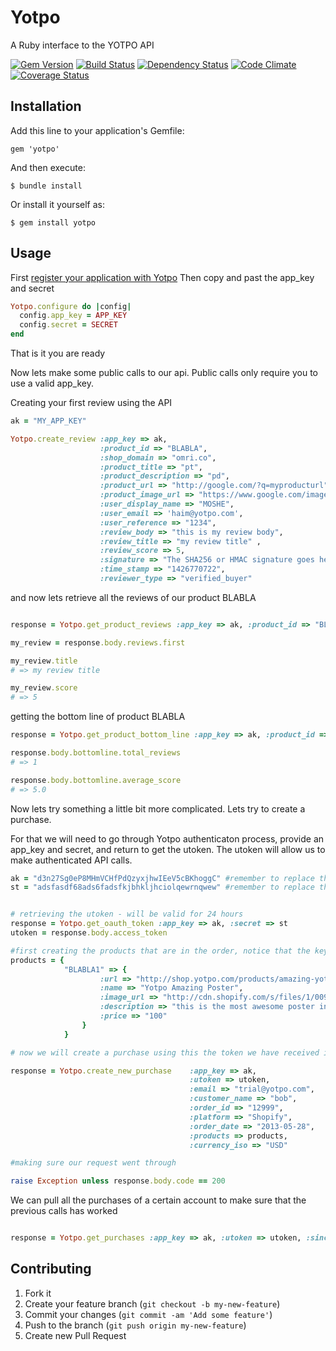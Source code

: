 # Yotpo

A Ruby interface to the YOTPO API

[gem]: http://rubygems.org/gems/yotpo
[travis]: http://travis-ci.org/YotpoLtd/yotpo-ruby
[gemnasium]: https://gemnasium.com/YotpoLtd/yotpo-ruby
[codeclimate]: https://codeclimate.com/github/YotpoLtd/yotpo-ruby
[coveralls]: https://coveralls.io/r/YotpoLtd/yotpo-ruby

[![Gem Version](https://badge.fury.io/rb/yotpo.png)][gem]
[![Build Status](https://secure.travis-ci.org/YotpoLtd/yotpo-ruby.png?branch=master)][travis]
[![Dependency Status](https://gemnasium.com/YotpoLtd/yotpo-ruby.png?travis)][gemnasium]
[![Code Climate](https://codeclimate.com/github/YotpoLtd/yotpo-ruby.png)][codeclimate]
[![Coverage Status](https://coveralls.io/repos/YotpoLtd/yotpo-ruby/badge.png?branch=master)][coveralls]

## Installation

Add this line to your application's Gemfile:

    gem 'yotpo'

And then execute:

    $ bundle install

Or install it yourself as:

    $ gem install yotpo

## Usage

First [register your application with Yotpo][register]
Then copy and past the app_key and secret
```ruby
Yotpo.configure do |config|
  config.app_key = APP_KEY
  config.secret = SECRET
end
```
That is it you are ready

Now lets make some public calls to our api. Public calls only require you to use a valid app_key.

Creating your first review using the API

```ruby
ak = "MY_APP_KEY"

Yotpo.create_review :app_key => ak,
                    :product_id => "BLABLA",
                    :shop_domain => "omri.co",
                    :product_title => "pt",
                    :product_description => "pd",
                    :product_url => "http://google.com/?q=myproducturl",
                    :product_image_url => "https://www.google.com/images/srpr/logo4w.png",
                    :user_display_name => "MOSHE",
                    :user_email => 'haim@yotpo.com',
                    :user_reference => "1234",
                    :review_body => "this is my review body",
                    :review_title => "my review title" ,
                    :review_score => 5,
                    :signature => "The SHA256 or HMAC signature goes here",
                    :time_stamp => "1426770722",
                    :reviewer_type => "verified_buyer"
```

and now lets retrieve all the reviews of our product BLABLA

```ruby

response = Yotpo.get_product_reviews :app_key => ak, :product_id => "BLABLA"

my_review = response.body.reviews.first

my_review.title
# => my review title

my_review.score
# => 5

```

getting the bottom line of product BLABLA

```ruby
response = Yotpo.get_product_bottom_line :app_key => ak, :product_id => "BLABLA"

response.body.bottomline.total_reviews
# => 1

response.body.bottomline.average_score
# => 5.0
```

Now lets try something a little bit more complicated. Lets try to create a purchase.

For that we will need to go through Yotpo authenticaton process, provide an app_key and secret, and return to get the utoken. The utoken will allow us to make authenticated API calls.

```ruby
ak = "d3n27Sg0eP8MHmVCHfPdQzyxjhwIEeV5cBKhoggC" #remember to replace the APP_KEY with your own.
st = "adsfasdf68ads6fadsfkjbhkljhciolqewrnqwew" #remember to replace the SECRET with your own.


# retrieving the utoken - will be valid for 24 hours
response = Yotpo.get_oauth_token :app_key => ak, :secret => st
utoken = response.body.access_token

#first creating the products that are in the order, notice that the key of the product hash is the product_sku
products = {
            "BLABLA1" => {
                    :url => "http://shop.yotpo.com/products/amazing-yotpo-poster",
                    :name => "Yotpo Amazing Poster",
                    :image_url => "http://cdn.shopify.com/s/files/1/0098/1912/products/qa2_medium.png?41",
                    :description => "this is the most awesome poster in the world!",
                    :price => "100"
                }
            }

# now we will create a purchase using this the token we have received in the previous step

response = Yotpo.create_new_purchase    :app_key => ak,
                                        :utoken => utoken,
                                        :email => "trial@yotpo.com",
                                        :customer_name => "bob",
                                        :order_id => "12999",
                                        :platform => "Shopify",
                                        :order_date => "2013-05-28",
                                        :products => products,
                                        :currency_iso => "USD"

#making sure our request went through

raise Exception unless response.body.code == 200

```

We can pull all the purchases of a certain account to make sure that the previous calls has worked

```ruby

response = Yotpo.get_purchases :app_key => ak, :utoken => utoken, :since_date => "2013-05-26"

```


[register]: https://www.yotpo.com/register

## Contributing

1. Fork it
2. Create your feature branch (`git checkout -b my-new-feature`)
3. Commit your changes (`git commit -am 'Add some feature'`)
4. Push to the branch (`git push origin my-new-feature`)
5. Create new Pull Request
